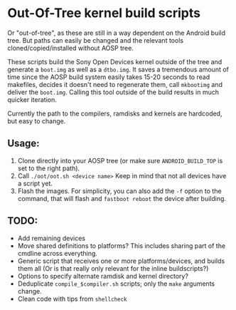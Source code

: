 # Out-Of-Tree kernel build scripts

Or "out-of-tree", as these are still in a way dependent on the Android build tree.
But paths can easily be changed and the relevant tools cloned/copied/installed without AOSP tree.

These scripts build the Sony Open Devices kernel outside of the tree and generate a `boot.img` as well as a `dtbo.img`. It saves a tremendous amount of time since the AOSP build system easily takes 15-20 seconds to read makefiles, decides it doesn't need to regenerate them, call `mkbootimg` and deliver the `boot.img`. Calling this tool outside of the build results in much quicker iteration.

Currently the path to the compilers, ramdisks and kernels are hardcoded, but easy to change.

## Usage:

1. Clone directly into your AOSP tree (or make sure `ANDROID_BUILD_TOP` is set to the right path).
2. Call `./oot/oot.sh <device name>`
   Keep in mind that not all devices have a script yet.
3. Flash the images. For simplicity, you can also add the `-f` option to the command, that will flash and `fastboot reboot` the device after building.

## TODO:
- Add remaining devices
- Move shared definitions to platforms? This includes sharing part of the cmdline across everything.
- Generic script that receives one or more platforms/devices, and builds them all
  (Or is that really only relevant for the inline buildscripts?)
- Options to specify alternate ramdisk and kernel directory?
- Deduplicate `compile_$compiler.sh` scripts; only the `make` arguments change.
- Clean code with tips from `shellcheck`
